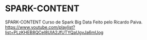 # SPARK-CONTENT
SPARK-CONTENT
Curso de Spark Big Data Feito pelo Ricardo Paiva.
https://www.youtube.com/playlist?list=PLzKHEB8QCel8UIA2JfUTYQaUgvJa6mUog




